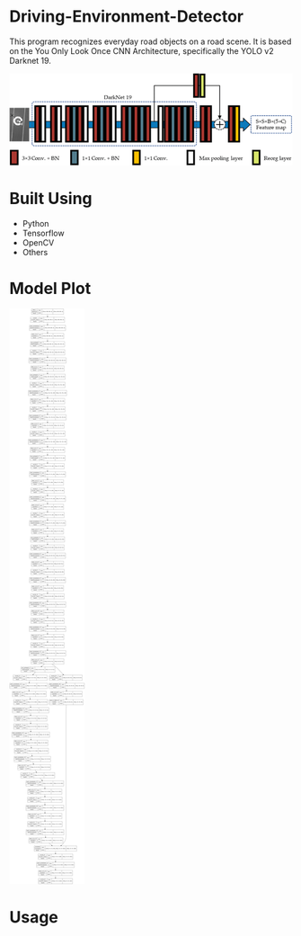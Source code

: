 # Driving-Environment-Detector

This program recognizes everyday road objects on a road scene. It is based on the You Only Look Once CNN Architecture, specifically the YOLO v2 Darknet 19. 

![Yolo v2 Darknet 19](images/yolo_v2_darknet19.png "Yolo v2 Darknet 19")

# Built Using

- Python
- Tensorflow
- OpenCV
- Others

# Model Plot

![Yolo Driving Environment Model Architecture](images/yolo_model_architecture.png "Yolo Driving Environment Model Architecture")

# Usage

